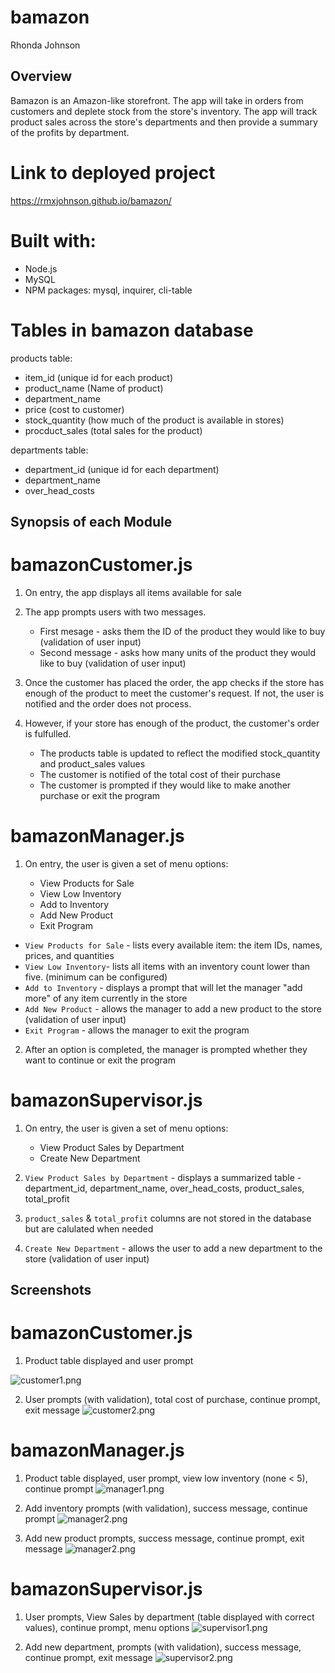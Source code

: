 # bamazon
Rhonda Johnson

## Overview

Bamazon is an Amazon-like storefront.  The app will take in orders from customers and deplete stock from the store's inventory. The app will track product sales across the store's departments and then provide a summary of the profits by department.

# Link to deployed project
https://rmxjohnson.github.io/bamazon/

# Built with:
 * Node.js
 * MySQL 
 * NPM packages:  mysql, inquirer, cli-table

# Tables in bamazon database

products table:

   * item_id (unique id for each product)
   * product_name (Name of product)
   * department_name
   * price (cost to customer)
   * stock_quantity (how much of the product is available in stores)
   * procduct_sales (total sales for the product)

departments table:

   * department_id (unique id for each department)
   * department_name
   * over_head_costs 


## Synopsis of each Module

# bamazonCustomer.js

1. On entry, the app displays all items available for sale

2. The app prompts users with two messages. 
   * First mesage - asks them the ID of the product they would like to buy (validation of user input)
   * Second message - asks how many units of the product they would like to buy (validation of user input)

3. Once the customer has placed the order, the app checks if the store has enough of the product to meet the customer's request. If not, the user is notified and the order does not process.

4. However, if your store has enough of the product, the customer's order is fulfulled.
   * The products table is updated to reflect the modified stock_quantity and product_sales values
   * The customer is notified of the total cost of their purchase
   * The customer is prompted if they would like to make another purchase or exit the program


# bamazonManager.js

1. On entry, the user is given a set of menu options:

    * View Products for Sale    
    * View Low Inventory    
    * Add to Inventory    
    * Add New Product
    * Exit Program

  * `View Products for Sale` - lists every available item: the item IDs, names, prices, and quantities
  * `View Low Inventory`-  lists all items with an inventory count lower than five. (minimum can be configured)
  * `Add to Inventory` - displays a prompt that will let the manager "add more" of any item currently in the store
  * `Add New Product` - allows the manager to add a new product to the store (validation of user input)
  * `Exit Program` - allows the manager to exit the program 

2. After an option is completed, the manager is prompted whether they want to continue or exit the program

# bamazonSupervisor.js

1. On entry, the user is given a set of menu options:

   * View Product Sales by Department   
   * Create New Department

2. `View Product Sales by Department` - displays a summarized table - department_id, department_name, over_head_costs, product_sales, total_profit

3. `product_sales` & `total_profit` columns are not stored in the database but are calulated when needed

4. `Create New Department` - allows the user to add a new department to the store (validation of user input)

## Screenshots

# bamazonCustomer.js
1. Product table displayed and user prompt

![customer1.png](images/customer1.png)

2. User prompts (with validation), total cost of purchase, continue prompt, exit message
![customer2.png](images/customer1.png)

# bamazonManager.js
1. Product table displayed, user prompt, view low inventory (none < 5), continue prompt
![manager1.png](images/customer1.png)

2.  Add inventory prompts (with validation), success message, continue prompt
![manager2.png](images/customer1.png)

3. Add new product prompts, success message, continue prompt, exit message
![manager2.png](images/customer1.png)

# bamazonSupervisor.js
1. User prompts, View Sales by department (table displayed with correct values), continue prompt, menu options
![supervisor1.png](images/customer1.png)

2.  Add new department, prompts (with validation), success message, continue prompt, exit message
![supervisor2.png](images/customer1.png)
